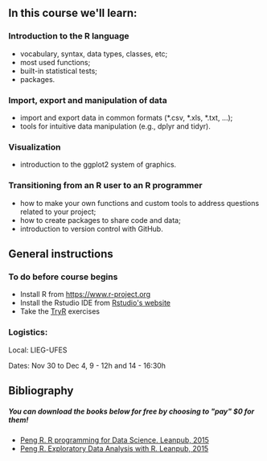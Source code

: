 In this course we'll learn:
---------------------------

### Introduction to the R language

-   vocabulary, syntax, data types, classes, etc;
-   most used functions;
-   built-in statistical tests;
-   packages.

### Import, export and manipulation of data

-   import and export data in common formats (\*.csv, \*.xls, \*.txt, …);
-   tools for intuitive data manipulation (e.g., dplyr and tidyr).

### Visualization

-   introduction to the ggplot2 system of graphics.

### Transitioning from an R user to an R programmer

-   how to make your own functions and custom tools to address questions related to your project;
-   how to create packages to share code and data;
-   introduction to version control with GitHub.

General instructions
--------------------

### To do before course begins

-   Install R from [<https://www.r-project.org>](https://www.r-project.org)
-   Install the Rstudio IDE from [Rstudio's website](https://www.rstudio.com/products/RStudio/#Desktop)
-   Take the [TryR](http://tryr.codeschool.com) exercises

### Logistics:

Local: LIEG-UFES

Dates: Nov 30 to Dec 4, 9 - 12h and 14 - 16:30h

Bibliography
------------

##### You can download the books below for free by choosing to "pay" $0 for them!

-   [Peng R. R programming for Data Science. Leanpub, 2015](https://leanpub.com/rprogramming)
-   [Peng R. Exploratory Data Analysis with R. Leanpub, 2015](https://leanpub.com/exdata)
